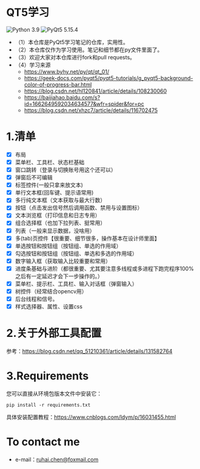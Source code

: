 # QT5学习
![Python 3.9](https://img.shields.io/badge/python-3.9-green.svg?style=plastic)
![PyQt5 5.15.4](https://img.shields.io/badge/PyQt5-5.15.4-green.svg?style=plastic)

* （1）本仓库是PyQt5学习笔记的仓库，实用性。
* （2）本仓库仅作为学习使用。笔记和细节都在py文件里面了。
* （3）欢迎大家对本仓库进行fork和pull requests。
* （4）学习来源
  * https://www.byhy.net/py/qt/qt_01/
  * https://geek-docs.com/pyqt5/pyqt5-tutorials/g_pyqt5-background-color-of-progress-bar.html
  * https://blog.csdn.net/hl120841/article/details/108230060
  * https://baijiahao.baidu.com/s?id=1662649592034634577&wfr=spider&for=pc
  * https://blog.csdn.net/xhzc7/article/details/116702475

# 1.清单

- [x] 布局
- [x] 菜单栏、工具栏、状态栏基础
- [x] 窗口跳转（登录与切换账号用这个还可以）
- [x] 弹窗后不可编辑
- [x] 标签控件(一般只拿来放文本)
- [x] 单行文本框(回车键、提示语常用)
- [x] 多行纯文本框（文本获取与最大行数）
- [x] 按钮（点击发出信号然后调用函数、禁用与设置图标）
- [x] 文本浏览框（打印信息和日志专用）
- [x] 组合选择框（也加下拉列表、挺常用）
- [x] 列表（一般来显示数据，没啥用）
- [x] 多(tab)页控件【很重要、细节很多，操作基本在设计师里面】
- [x] 单选按钮和按钮组（按钮组、单选的作用域）
- [x] 勾选按钮和按钮组（按钮组、单选和多选的作用域）
- [x] 数字输入框（获取输入比较重要和常用）
- [x] 进度条基础与进阶（都很重要、尤其要注意多线程或多进程下跑完程序100%之后有一定延迟才会下一步操作的。）
- [x] 菜单栏、提示栏、工具栏、输入对话框（弹窗输入）
- [x] 树控件（经常结合opencv用）
- [x] 后台线程和信号。
- [x] 样式选择器、属性、设置css

# 2.关于外部工具配置
参考：https://blog.csdn.net/qq_51210361/article/details/131582764


# 3.Requirements
您可以直接从环境包版本文件中安装它：
```
pip install -r requirements.txt
```
具体安装配置教程：https://www.cnblogs.com/ldym/p/16031455.html

# To contact me
* e-mail：ruhai.chen@foxmail.com